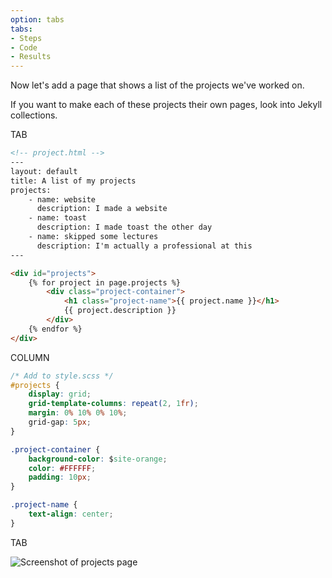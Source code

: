 ```yaml
---
option: tabs
tabs:
- Steps
- Code
- Results
---
```


Now let's add a page that shows a list of the projects we've worked on.

If you want to make each of these projects their own pages, look into Jekyll collections.

TAB

``` HTML
<!-- project.html -->
---
layout: default
title: A list of my projects
projects:
    - name: website
      description: I made a website
    - name: toast
      description: I made toast the other day
    - name: skipped some lectures
      description: I'm actually a professional at this
---

<div id="projects">
    {% for project in page.projects %}
        <div class="project-container">
            <h1 class="project-name">{{ project.name }}</h1>
            {{ project.description }}
        </div>
    {% endfor %}
</div>
```

COLUMN
``` CSS
/* Add to style.scss */
#projects {
    display: grid;
    grid-template-columns: repeat(2, 1fr);
    margin: 0% 10% 0% 10%;
    grid-gap: 5px;
}

.project-container {
    background-color: $site-orange;
    color: #FFFFFF;
    padding: 10px;
}

.project-name {
    text-align: center;
}
```

TAB

![Screenshot of projects page]({{site.baseurl}}/images/slides/projects.png)
